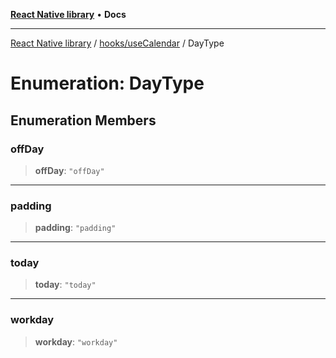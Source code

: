[**React Native library**](../../../index.md) • **Docs**

***

[React Native library](../../../modules.md) / [hooks/useCalendar](../index.md) / DayType

# Enumeration: DayType

## Enumeration Members

### offDay

> **offDay**: `"offDay"`

***

### padding

> **padding**: `"padding"`

***

### today

> **today**: `"today"`

***

### workday

> **workday**: `"workday"`
